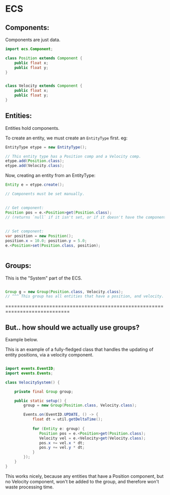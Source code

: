 
# ECS

## Components:
Components are just data.

```java
import ecs.Component;

class Position extends Component {
    public float x;
    public float y;
}


class Velocity extends Component {
    public float x;
    public float y;
}

```

## Entities:
Entities hold components.

To create an entity, we must create an `EntityType` first.
eg:
```java
EntityType etype = new EntityType();

// This entity type has a Position comp and a Velocity comp.
etype.add(Position.class);
etype.add(Velocity.class);

```
Now, creating an entity from an EntityType:
```java
Entity e = etype.create();

// Components must be set manually.

        
// Get component:
Position pos = e.<Position>get(Position.class);
// (returns `null` if it isn't set, or if it doesn't have the component.)
        
        
// Set component:
var position = new Position();
position.x = 10.0; position.y = 5.0;
e.<Position>set(Position.class, position);



```

## Groups:
This is the "System" part of the ECS.
```java

Group g = new Group(Position.class, Velocity.class);
// ^^^ This group has all entities that have a position, and velocity.

```



============================================================================
## But.. how should we actually use groups?
Example below.

This is an example of a fully-fledged class that handles the updating
of entity positions, via a velocity component.

```java

import events.EventID;
import events.Events;

class VelocitySystem() {

    private final Group group;

    public static setup() {
        group = new Group(Position.class, Velocity.class);

        Events.on(EventID.UPDATE, () -> {
            float dt = util.getDeltaTime();
            
            for (Entity e: group) {
               Position pos = e.<Position>get(Position.class);
               Velocity vel = e.<Velocity>get(Velocity.class);
               pos.x += vel.x * dt;
               pos.y += vel.y * dt;
            }
        });
    }
}
```
This works nicely, because any entities that have a Position component, but
no Velocity component, won't be added to the group, and therefore won't
waste processing time.





